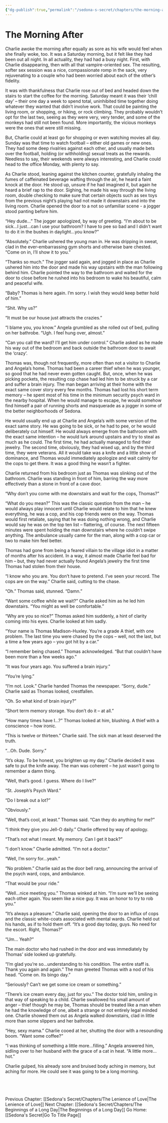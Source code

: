 ```yaml
---
{"dg-publish":true,"permalink":"/sedona-s-secret/chapters/the-morning-after/"}
---
```


# The Morning After

Charlie awoke the morning after equally as sore as his wife would feel when she finally woke, too. It was a Saturday morning, but it felt like they had been out all night. In all actuality, they had had a busy night. First, with Charlie disappearing, then with all that vampire-oriented sex. The resulting, softer sex session was a nice, compassionate romp in the sack, very rejuvenating to a couple who had been worried about each of the other’s fidelity.

It was with thankfulness that Charlie rose out of bed and headed down the stairs to start the coffee for the morning. Saturday meant it was their ‘chill day’ – their one day a week to spend total, uninhibited time together doing whatever they wanted that didn’t involve work. That could be painting the living room, or shopping, or hiking, or rock climbing. They probably wouldn’t opt for the last two, seeing as they were very, very tender, and some of the monkeys had still not been found. More importantly, the vicious monkeys were the ones that were still missing.

But, Charlie could at least go for shopping or even watching movies all day. Sunday was that time to watch football – either old games or new ones. They had some deep rivalries against each other, and usually made bets over the football, holding (or withholding) sexual treats as the rewards. Needless to say, their weekends were always interesting, and Charlie could head to the office Monday, with plenty to say.

As Charlie stood, leaning against the kitchen counter, gratefully inhaling the fumes of caffeinated beverage wafting through the air, he heard a faint knock at the door. He stood up, unsure if he had imagined it, but again he heard a brief rap to the door. Sighing, he made his way through the living room, double checking to make sure that certain objects such as sex toys from the previous night’s playing had not made it downstairs and into the living room. Charlie opened the door to a not so unfamiliar scene - a jogger stood panting before him.

“Hey dude…” The jogger apologized, by way of greeting. “I’m about to be sick…I just…can I use your bathroom? I have to pee so bad and I didn’t want to do it in the bushes in daylight…you know?”

“Absolutely.” Charlie ushered the young man in. He was dripping in sweat, clad in the ever-embarrassing gym shorts and otherwise bare chested. “Come on in, I’ll show it to you.”

“Thanks so much.” The jogger said again, and jogged in place as Charlie ushered him into the door and made his way upstairs with the man following behind him. Charlie pointed the way to the bathroom and waited for the door to close before he rushed into his bedroom to wake his beautiful, calm and peaceful wife.

“Baby? Thomas is here again. I’m sorry. I wish they would keep better hold of him.”

“Shit. Why us?”

“It must be our house just attracts the crazies.”

“I blame you, you know.” Angela grumbled as she rolled out of bed, pulling on her bathrobe. “Ugh. I feel hung over, almost.”

“Can you call the ward? I’ll get him under control.” Charlie asked as he made his way out of the bedroom and back outside the bathroom door to await the ‘crazy’.

Thomas was, though not frequently, more often than not a visitor to Charlie and Angela’s home. Thomas had been a career thief when he was younger, so good that he had never even gotten caught. But, once, when he was picking pockets, the resulting cop chase had led him to be struck by a car and suffer a brain injury. The man began arriving at their home with the exact same cover story every few months. Thomas had lost his short term memory – he spent most of his time in the minimum security psych ward in the nearby hospital. When he would manage to escape, he would somehow find himself a pair of running shorts and masquerade as a jogger in some of the better neighborhoods of Sedona.

He would usually end up at Charlie and Angela’s with some version of the exact same story. He was going to be sick, or he had to pee, or he would deliberately cut himself. He would always emerge from the bathroom with the exact same intention – he would lurk around upstairs and try to steal as much as he could. The first time, he had actually managed to find their jewelry. The second time, obviously, they had wised up, and by the third time, they were veterans. All it would take was a knife and a little show of dominance, and Thomas would immediately apologize and wait calmly for the cops to get there. It was a good thing he wasn’t a fighter.

Charlie returned from his bedroom just as Thomas was slinking out of the bathroom. Charlie was standing in front of him, barring the way more effectively than a stone in front of a cave door.

“Why don’t you come with me downstairs and wait for the cops, Thomas?”

“What do you mean?” This was the classic question from the man – he would always play innocent until Charlie would relate to him that he knew everything, he was a cop, and his cop friends were on the way. Thomas would first retaliate, saying that he was doing nothing wrong, and Charlie would say he was on the top ten list – flattering, of course. The next fifteen minutes were spent holding the man downstairs where he couldn’t swipe anything. The ambulance usually came for the man, along with a cop car or two to make him feel better.

Thomas had gone from being a feared villain to the village idiot in a matter of months after his accident. In a way, it almost made Charlie feel bad for him – but, they had never actually found Angela’s jewelry the first time Thomas had stolen from their house.

“I know who you are. You don’t have to pretend. I’ve seen your record. The cops are on the way.” Charlie said, cutting to the chase.

“Oh.” Thomas said, stunned. “Damn.”

“Want some coffee while we wait?” Charlie asked him as he led him downstairs. “You might as well be comfortable.”

“Why are you so nice?” Thomas asked him suddenly, a hint of clarity coming into his eyes. Charlie looked at him sadly.

“Your name is Thomas Madison-Huxley. You’re a grade A thief, with one problem. The last time you were chased by the cops – well, not the last, but a time a few years ago – you got hit by a car.”

“I remember being chased.” Thomas acknowledged. “But that couldn’t have been more than a few weeks ago.”

“It was four years ago. You suffered a brain injury.”

“You’re lying.”

“I’m not. Look.” Charlie handed Thomas the newspaper. “Sorry, dude.” Charlie said as Thomas looked, crestfallen.

“Oh. So what kind of brain injury?”

“Short term memory storage. You don’t do it – at all.”

“How many times have I…?” Thomas looked at him, blushing. A thief with a conscience – how ironic.

“This is twelve or thirteen.” Charlie said. The sick man at least deserved the truth.

“…Oh. Dude. Sorry.”

“It’s okay. To be honest, you brighten up my day.” Charlie decided it was safe to put the knife away. The man was coherent – he just wasn’t going to remember a damn thing.

“Well, that’s good. I guess. Where do I live?”

“St. Joseph’s Psych Ward.”

“Do I break out a lot?”

“Obviously.”

“Well, that’s cool, at least.” Thomas said. “Can they do anything for me?”

“I think they give you Jell-O daily.” Charlie offered by way of apology.

“That’s not what I meant. My memory. Can I get it back?”

“I don’t know.” Charlie admitted. “I’m not a doctor.”

“Well, I’m sorry for…yeah.”

“No problem.” Charlie said as the door bell rang, announcing the arrival of the psych ward, cops, and ambulance.

“That would be your ride.”

“Well…nice meeting you.” Thomas winked at him. “I’m sure we’ll be seeing each other again. You seem like a nice guy. It was an honor to try to rob you.”

“It’s always a pleasure.” Charlie said, opening the door to an influx of cops and the classic white-coats associated with mental wards. Charlie held out his hands, as if to hold them off. “It’s a good day today, guys. No need for the escort. Right, Thomas?”

“Um… Yeah?”

The main doctor who had rushed in the door and was immediately by Thomas’ side looked up gratefully.

“I’m glad you’re so…understanding to his condition. The entire staff is. Thank you again and again.” The man greeted Thomas with a nod of his head. “Come on. Its bingo day.”

“Seriously? Can’t we get some ice cream or something.”

“There’s ice cream every day, just for you.” The doctor told him, smiling in that way of speaking to a child. Charlie swallowed his small amount of anger – thief though he may be, Thomas should be treated like a man when he had the knowledge of one, albeit a strange or not entirely legal minded one. Charlie showed them out as Angela walked downstairs, clad in little more than some slippers and her bathrobe.

“Hey, sexy mama.” Charlie cooed at her, shutting the door with a resounding boom. “Want some coffee?”

“I was thinking of something a little more…filling.” Angela answered him, sidling over to her husband with the grace of a cat in heat. “A little more…hot.”

Charlie gulped, his already sore and bruised body aching in memory, but aching for more. He could see it was going to be a long morning.


  
---
Previous Chapter: [[Sedona's Secret/Chapters/The Lenience of Love\|The Lenience of Love]]
Next Chapter: [[Sedona's Secret/Chapters/The Beginnings of a Long Day\|The Beginnings of a Long Day]]
Go Home: [[Sedona's Secret\|Go To Title Page]]
  


